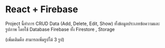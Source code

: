 # React + Firebase

Project นี้ทำการ CRUD Data (Add, Delete, Edit, Show)
ทั้งข้อมูลประเภทข้อความและรูปภาพ โดยใช้ Database Firebase ทั้ง Firestore , Storage

(เพิ่มเติมคือ สามารถเพิ่มรูปได้ 3 รูป)

